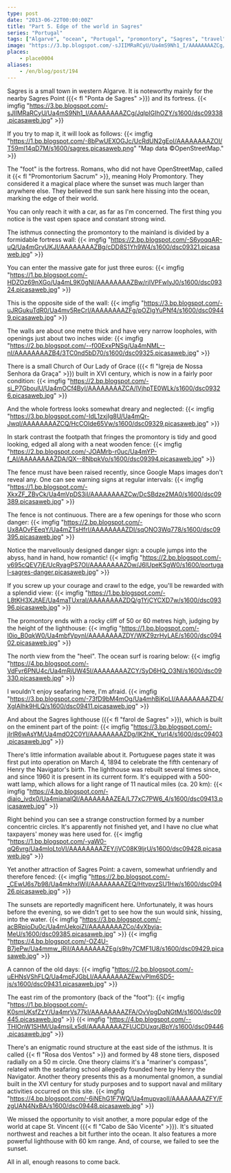 ```yaml
---
type: post
date: "2013-06-22T00:00:00Z"
title: "Part 5. Edge of the world in Sagres"
series: "Portugal"
tags: ["Algarve", "ocean", "Portugal", "promontory", "Sagres", "travel"]
image: "https://3.bp.blogspot.com/-sJIIMRaRCyU/Ua4mS9Nh1_I/AAAAAAAAZCg/JqlpIGIhOZY/s1600/dsc09338.picasaweb.jpg"
places:
    - place0004
aliases:
    - /en/blog/post/194
---
```


Sagres is a small town in western Algarve. It is noteworthy mainly for the nearby Sagres Point ({{< fl "Ponta de Sagres" >}}) and its fortress.
{{< imgfig "https://3.bp.blogspot.com/-sJIIMRaRCyU/Ua4mS9Nh1_I/AAAAAAAAZCg/JqlpIGIhOZY/s1600/dsc09338.picasaweb.jpg" >}}

<!--more-->

If you try to map it, it will look as follows:
{{< imgfig "https://1.bp.blogspot.com/-8bPwUEXOGJc/UcRdUN2gEoI/AAAAAAAAZOI/T59ml14qD7M/s1600/sagres.picasaweb.png" "Map data ©OpenStreetMap." >}}

The "foot" is the fortress. Romans, who did not have OpenStreetMap, called it {{< fl "Promontorium Sacrum" >}}, meaning Holy Promontory. They considered it a magical place where the sunset was much larger than anywhere else. They believed the sun sank here hissing into the ocean, marking the edge of their world.

You can only reach it with a car, as far as I'm concerned. The first thing you notice is the vast open space and constant strong wind.

The isthmus connecting the promontory to the mainland is divided by a formidable fortress wall:
{{< imgfig "https://2.bp.blogspot.com/-S6yoqqAR-uQ/Ua4mGrvUKJI/AAAAAAAAZBg/cDD8S1Yh9W4/s1600/dsc09321.picasaweb.jpg" >}}

You can enter the massive gate for just three euros:
{{< imgfig "https://1.bp.blogspot.com/-HDZOz69nXGo/Ua4mL9K0gNI/AAAAAAAAZBw/rjIVPFwIyJ0/s1600/dsc09324.picasaweb.jpg" >}}

This is the opposite side of the wall:
{{< imgfig "https://3.bp.blogspot.com/-uJRGukuTdR0/Ua4mv5ReCrI/AAAAAAAAZFg/pOZIgYuPNf4/s1600/dsc09449.picasaweb.jpg" >}}

The walls are about one metre thick and have very narrow loopholes, with openings just about two inches wide:
{{< imgfig "https://2.bp.blogspot.com/--f00ExxPNSg/Ua4mNML--nI/AAAAAAAAZB4/3TC0nd5bD70/s1600/dsc09325.picasaweb.jpg" >}}

There is a small Church of Our Lady of Grace ({{< fl "Igreja de Nossa Senhora da Graça" >}}) built in XVI century, which is now in a fairly poor condition:
{{< imgfig "https://2.bp.blogspot.com/-si_P7GboulU/Ua4mOCf4ByI/AAAAAAAAZCA/lVjhpTE0WLk/s1600/dsc09326.picasaweb.jpg" >}}

And the whole fortress looks somewhat dreary and neglected:
{{< imgfig "https://3.bp.blogspot.com/-IdL1zxjIg8U/Ua4mQr-JwqI/AAAAAAAAZCQ/HcCOlde65Vw/s1600/dsc09329.picasaweb.jpg" >}}

In stark contrast the footpath that fringes the promontory is tidy and good looking, edged all along with a neat wooden fence:
{{< imgfig "https://2.bp.blogspot.com/-JOAMrb-r0uc/Ua4mYP-f_AI/AAAAAAAAZDA/QX--8NbpkVo/s1600/dsc09394.picasaweb.jpg" >}}

The fence must have been raised recently, since Google Maps images don't reveal any. One can see warning signs at regular intervals:
{{< imgfig "https://1.bp.blogspot.com/-XkxZF_ZBvCk/Ua4mVpDS3iI/AAAAAAAAZCw/DcSBdze2MA0/s1600/dsc09389.picasaweb.jpg" >}}

The fence is not continuous. There are a few openings for those who scorn danger:
{{< imgfig "https://2.bp.blogspot.com/-Ux8AOvFEeqY/Ua4mZTsHfrI/AAAAAAAAZDI/sqONO3Wq778/s1600/dsc09395.picasaweb.jpg" >}}

Notice the marvellously designed danger sign: a couple jumps into the abyss, hand in hand, how romantic!
{{< imgfig "https://2.bp.blogspot.com/-v695cQEV7jE/UcRyagPS7OI/AAAAAAAAZOw/J6lUpeKSgW0/s1600/portugal-sagres-danger.picasaweb.jpg" >}}

If you screw up your courage and crawl to the edge, you'll be rewarded with a splendid view:
{{< imgfig "https://1.bp.blogspot.com/-L8tKH3XJtAE/Ua4maTUxraI/AAAAAAAAZDQ/g1YjCYCXD7w/s1600/dsc09396.picasaweb.jpg" >}}

The promontory ends with a rocky cliff of 50 or 60 metres high, judging by the height of the lighthouse:
{{< imgfig "https://1.bp.blogspot.com/-l0io_B0qkW0/Ua4mbfVpynI/AAAAAAAAZDY/WKZ9zrHyLAE/s1600/dsc09402.picasaweb.jpg" >}}

The north view from the "heel". The ocean surf is roaring below:
{{< imgfig "https://4.bp.blogspot.com/-VdFvr6PNU4c/Ua4mRiUW45I/AAAAAAAAZCY/SyD6HQ_O3NI/s1600/dsc09330.picasaweb.jpg" >}}

I wouldn't enjoy seafaring here, I'm afraid.
{{< imgfig "https://3.bp.blogspot.com/-73fD9bM4mOg/Ua4mhBjKpLI/AAAAAAAAZD4/XglAIhk9HLQ/s1600/dsc09411.picasaweb.jpg" >}}

And about the Sagres lighthouse ({{< fl "farol de Sagres" >}}), which is built on the eminent part of the point:
{{< imgfig "https://3.bp.blogspot.com/-jIrlR6wAsYM/Ua4mdO2C0YI/AAAAAAAAZDg/IK2hK_YurI4/s1600/dsc09403.picasaweb.jpg" >}}

There's little information available about it. Portuguese pages state it was first put into operation on March 4, 1894 to celebrate the fifth centenary of Henry the Navigator's birth. The lighthouse was rebuilt several times since, and since 1960 it is present in its current form. It's equipped with a 500-watt lamp, which allows for a light range of 11 nautical miles (ca. 20 km):
{{< imgfig "https://4.bp.blogspot.com/-diaio_ivdx0/Ua4mianalQI/AAAAAAAAZEA/L77xC7PW6_4/s1600/dsc09413.picasaweb.jpg" >}}

Right behind you can see a strange construction formed by a number concentric circles. It's apparently not finished yet, and I have no clue what taxpayers' money was here used for.
{{< imgfig "https://1.bp.blogspot.com/-yaW0-qQ6vrg/Ua4mloLtoVI/AAAAAAAAZEY/jVC08K9ljrU/s1600/dsc09428.picasaweb.jpg" >}}

Yet another attraction of Sagres Point: a cavern, somewhat unfriendly and therefore fenced:
{{< imgfig "https://2.bp.blogspot.com/-_CEwU6s7b98/Ua4mkhxIWjI/AAAAAAAAZEQ/HtvpvzSU1Hw/s1600/dsc09426.picasaweb.jpg" >}}

The sunsets are reportedly magnificent here. Unfortunately, it was hours before the evening, so we didn't get to see how the sun would sink, hissing, into the water.
{{< imgfig "https://3.bp.blogspot.com/-acBRpioDu0c/Ua4mUekoiZI/AAAAAAAAZCo/4vXbyja-MeU/s1600/dsc09385.picasaweb.jpg" >}}
{{< imgfig "https://4.bp.blogspot.com/-OZ4U-B7jePw/Ua4mmw_jRiI/AAAAAAAAZEg/s9hy7CMF1U8/s1600/dsc09429.picasaweb.jpg" >}}

A cannon of the old days:
{{< imgfig "https://2.bp.blogspot.com/-uEHNsVShFLQ/Ua4mpFJGbLI/AAAAAAAAZEw/vPlm6SD5-js/s1600/dsc09431.picasaweb.jpg" >}}

The east rim of the promontory (back of the "foot"):
{{< imgfig "https://1.bp.blogspot.com/-K0smUKsfZzY/Ua4mrVs77kI/AAAAAAAAZFA/OvVpgDqNGtM/s1600/dsc09445.picasaweb.jpg" >}}
{{< imgfig "https://4.bp.blogspot.com/--THlOnW1SHM/Ua4msiLx5dI/AAAAAAAAZFI/JCDUxqrJBpY/s1600/dsc09446.picasaweb.jpg" >}}

There's an enigmatic round structure at the east side of the isthmus. It is called {{< fl "Rosa dos Ventos" >}} and formed by 48 stone tiers, disposed radially on a 50 m circle. One theory claims it's a "mariner's compass", related with the seafaring school allegedly founded here by Henry the Navigator. Another theory presents this as a monumental gnomon, a sundial built in the XVI century for study purposes and to support naval and military activities occurred on this site.
{{< imgfig "https://4.bp.blogspot.com/-6iNEhG1F7WQ/Ua4mupvaolI/AAAAAAAAZFY/FzgUAN4NxBA/s1600/dsc09448.picasaweb.jpg" >}}

We missed the opportunity to visit another, a more popular edge of the world at cape St. Vincent ({{< fl "Cabo de São Vicente" >}}). It's situated northwest and reaches a bit further into the ocean. It also features a more powerful lighthouse with 60 km range. And, of course, we failed to see the sunset.

All in all, enough reasons to come back.
